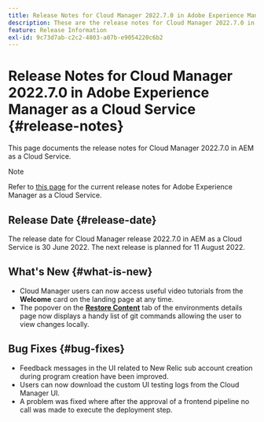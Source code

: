 ```yaml
---
title: Release Notes for Cloud Manager 2022.7.0 in Adobe Experience Manager as a Cloud Service
description: These are the release notes for Cloud Manager 2022.7.0 in AEM as a Cloud Service.
feature: Release Information
exl-id: 9c73d7ab-c2c2-4803-a07b-e9054220c6b2
---
```


# Release Notes for Cloud Manager 2022.7.0 in Adobe Experience Manager as a Cloud Service {#release-notes}

This page documents the release notes for Cloud Manager 2022.7.0 in AEM as a Cloud Service.

>[!NOTE]
>
>Refer to [this page](/help/release-notes/release-notes-cloud/release-notes-current.md) for the current release notes for Adobe Experience Manager as a Cloud Service.

## Release Date {#release-date}

The release date for Cloud Manager release 2022.7.0 in AEM as a Cloud Service is 30 June 2022. The next release is planned for 11 August 2022.

## What's New {#what-is-new}

* Cloud Manager users can now access useful video tutorials from the **Welcome** card on the landing page at any time.
* The popover on the **[Restore Content](/help/operations/backup.md)** tab of the environments details page now displays a handy list of git commands allowing the user to view changes locally.

## Bug Fixes {#bug-fixes}

* Feedback messages in the UI related to New Relic sub account creation during program creation have been improved.
* Users can now download the custom UI testing logs from the Cloud Manager UI.
* A problem was fixed where after the approval of a frontend pipeline no call was made to execute the deployment step.
